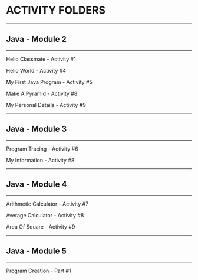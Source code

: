 # ACTIVITY FOLDERS

***

## Java - Module 2

***

Hello Classmate - Activity #1

Hello World - Activity #4

My First Java Program - Activity #5

Make A Pyramid - Activity #8

My Personal Details - Activity #9

***

## Java - Module 3

***

Program Tracing - Activity #6

My Information - Activity #8

***

## Java - Module 4

***

Arithmetic Calculator - Activity #7

Average Calculator - Activity #8

Area Of Square - Activity #9

***

## Java - Module 5

***

Program Creation - Part #1
